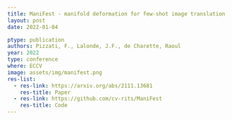 ```yaml
---
title: ManiFest - manifold deformation for few-shot image translation
layout: post
date: 2022-01-04

ptype: publication
authors: Pizzati, F., Lalonde, J.F., de Charette, Raoul
year: 2022
type: conference
where: ECCV
image: assets/img/manifest.png
res-list:
  - res-link: https://arxiv.org/abs/2111.13681
    res-title: Paper
  - res-link: https://github.com/cv-rits/ManiFest
    res-title: Code
---
```

